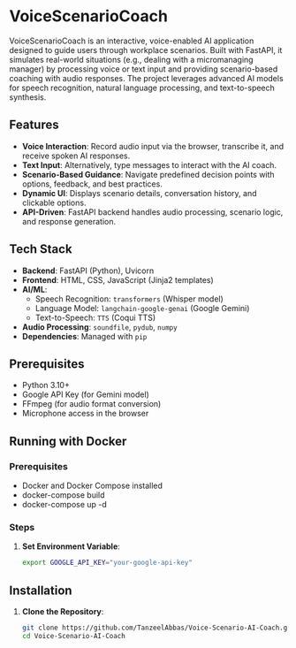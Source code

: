 # VoiceScenarioCoach

VoiceScenarioCoach is an interactive, voice-enabled AI application designed to guide users through workplace scenarios. Built with FastAPI, it simulates real-world situations (e.g., dealing with a micromanaging manager) by processing voice or text input and providing scenario-based coaching with audio responses. The project leverages advanced AI models for speech recognition, natural language processing, and text-to-speech synthesis.

## Features
- **Voice Interaction**: Record audio input via the browser, transcribe it, and receive spoken AI responses.
- **Text Input**: Alternatively, type messages to interact with the AI coach.
- **Scenario-Based Guidance**: Navigate predefined decision points with options, feedback, and best practices.
- **Dynamic UI**: Displays scenario details, conversation history, and clickable options.
- **API-Driven**: FastAPI backend handles audio processing, scenario logic, and response generation.

## Tech Stack
- **Backend**: FastAPI (Python), Uvicorn
- **Frontend**: HTML, CSS, JavaScript (Jinja2 templates)
- **AI/ML**:
  - Speech Recognition: `transformers` (Whisper model)
  - Language Model: `langchain-google-genai` (Google Gemini)
  - Text-to-Speech: `TTS` (Coqui TTS)
- **Audio Processing**: `soundfile`, `pydub`, `numpy`
- **Dependencies**: Managed with `pip`

## Prerequisites
- Python 3.10+
- Google API Key (for Gemini model)
- FFmpeg (for audio format conversion)
- Microphone access in the browser

## Running with Docker

### Prerequisites
- Docker and Docker Compose installed
- docker-compose build
- docker-compose up -d

### Steps
1. **Set Environment Variable**:
   ```bash
   export GOOGLE_API_KEY="your-google-api-key"

## Installation

1. **Clone the Repository**:
   ```bash
   git clone https://github.com/TanzeelAbbas/Voice-Scenario-AI-Coach.git
   cd Voice-Scenario-AI-Coach